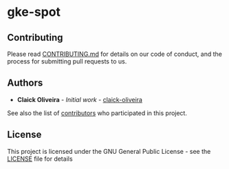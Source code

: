 # gke-spot

## Contributing

Please read [CONTRIBUTING.md](CONTRIBUTING.md) for details on our code of conduct, and the process for submitting pull requests to us.

## Authors

- **Claick Oliveira** - *Initial work* - [claick-oliveira](https://github.com/claick-oliveira)

See also the list of [contributors](https://github.com/claick-oliveira/gke-spot/contributors) who participated in this project.

## License

This project is licensed under the GNU General Public License - see the [LICENSE](LICENSE) file for details
